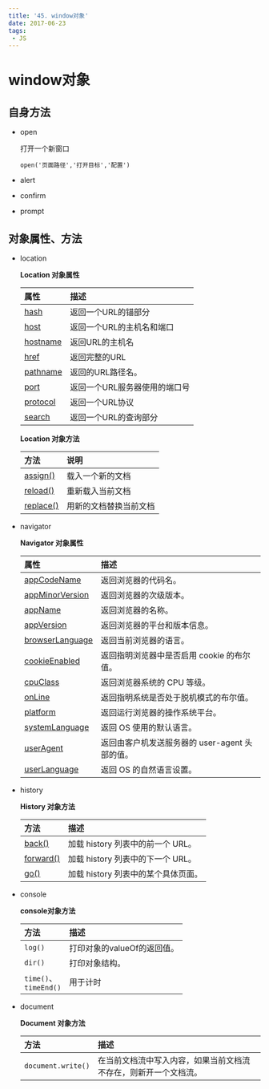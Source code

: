 ```yaml
---
title: '45. window对象'
date: 2017-06-23
tags:
 - JS
---
```


# window对象

## 自身方法

- open

  打开一个新窗口

  `open('页面路径','打开目标','配置')`

- alert

- confirm

- prompt

## 对象属性、方法

- location

  **Location 对象属性**

  | 属性                                                         | 描述                          |
  | :----------------------------------------------------------- | :---------------------------- |
  | [hash](https://www.runoob.com/jsref/prop-loc-hash.html)      | 返回一个URL的锚部分           |
  | [host](https://www.runoob.com/jsref/prop-loc-host.html)      | 返回一个URL的主机名和端口     |
  | [hostname](https://www.runoob.com/jsref/prop-loc-hostname.html) | 返回URL的主机名               |
  | [href](https://www.runoob.com/jsref/prop-loc-href.html)      | 返回完整的URL                 |
  | [pathname](https://www.runoob.com/jsref/prop-loc-pathname.html) | 返回的URL路径名。             |
  | [port](https://www.runoob.com/jsref/prop-loc-port.html)      | 返回一个URL服务器使用的端口号 |
  | [protocol](https://www.runoob.com/jsref/prop-loc-protocol.html) | 返回一个URL协议               |
  | [search](https://www.runoob.com/jsref/prop-loc-search.html)  | 返回一个URL的查询部分         |

  **Location 对象方法**

  | 方法                                                         | 说明                   |
  | :----------------------------------------------------------- | :--------------------- |
  | [assign()](https://www.runoob.com/jsref/met-loc-assign.html) | 载入一个新的文档       |
  | [reload()](https://www.runoob.com/jsref/met-loc-reload.html) | 重新载入当前文档       |
  | [replace()](https://www.runoob.com/jsref/met-loc-replace.html) | 用新的文档替换当前文档 |

- navigator

  **Navigator 对象属性**

  | 属性                                                         | 描述                                           |
  | :----------------------------------------------------------- | :--------------------------------------------- |
  | [appCodeName](https://www.w3school.com.cn/jsref/prop_nav_appcodename.asp) | 返回浏览器的代码名。                           |
  | [appMinorVersion](https://www.w3school.com.cn/jsref/prop_nav_appminorversion.asp) | 返回浏览器的次级版本。                         |
  | [appName](https://www.w3school.com.cn/jsref/prop_nav_appname.asp) | 返回浏览器的名称。                             |
  | [appVersion](https://www.w3school.com.cn/jsref/prop_nav_appversion.asp) | 返回浏览器的平台和版本信息。                   |
  | [browserLanguage](https://www.w3school.com.cn/jsref/prop_nav_browserlanguage.asp) | 返回当前浏览器的语言。                         |
  | [cookieEnabled](https://www.w3school.com.cn/jsref/prop_nav_cookieenabled.asp) | 返回指明浏览器中是否启用 cookie 的布尔值。     |
  | [cpuClass](https://www.w3school.com.cn/jsref/prop_nav_cpuclass.asp) | 返回浏览器系统的 CPU 等级。                    |
  | [onLine](https://www.w3school.com.cn/jsref/prop_nav_online.asp) | 返回指明系统是否处于脱机模式的布尔值。         |
  | [platform](https://www.w3school.com.cn/jsref/prop_nav_platform.asp) | 返回运行浏览器的操作系统平台。                 |
  | [systemLanguage](https://www.w3school.com.cn/jsref/prop_nav_systemlanguage.asp) | 返回 OS 使用的默认语言。                       |
  | [userAgent](https://www.w3school.com.cn/jsref/prop_nav_useragent.asp) | 返回由客户机发送服务器的 user-agent 头部的值。 |
  | [userLanguage](https://www.w3school.com.cn/jsref/prop_nav_userlanguage.asp) | 返回 OS 的自然语言设置。                       |

- history

   **History 对象方法**

  | 方法                                                         | 描述                                |
  | :----------------------------------------------------------- | :---------------------------------- |
  | [back()](https://www.w3school.com.cn/jsref/met_his_back.asp) | 加载 history 列表中的前一个 URL。   |
  | [forward()](https://www.w3school.com.cn/jsref/met_his_forward.asp) | 加载 history 列表中的下一个 URL。   |
  | [go()](https://www.w3school.com.cn/jsref/met_his_go.asp)     | 加载 history 列表中的某个具体页面。 |

- console

  **console对象方法**

  | 方法                        | 描述                        |
  | :-------------------------- | :-------------------------- |
  | `log()`                     | 打印对象的valueOf的返回值。 |
  | `dir()`                     | 打印对象结构。              |
  | `time()`、<br />`timeEnd()` | 用于计时                    |

- document

  **Document 对象方法**

  | 方法               | 描述                                                         |
  | :----------------- | :----------------------------------------------------------- |
  | `document.write()` | 在当前文档流中写入内容，如果当前文档流不存在，则新开一个文档流。 |

  ​	

  ​	

